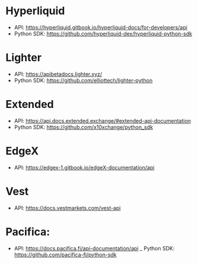 # Hyperliquid
- API: https://hyperliquid.gitbook.io/hyperliquid-docs/for-developers/api
- Python SDK: https://github.com/hyperliquid-dex/hyperliquid-python-sdk

# Lighter
- API: https://apibetadocs.lighter.xyz/
- Python SDK: https://github.com/elliottech/lighter-python

# Extended
- API: https://api.docs.extended.exchange/#extended-api-documentation
- Python SDK: https://github.com/x10xchange/python_sdk

# EdgeX
- API: https://edgex-1.gitbook.io/edgeX-documentation/api

# Vest
- API: https://docs.vestmarkets.com/vest-api

# Pacifica:
- API: https://docs.pacifica.fi/api-documentation/api
_ Python SDK: https://github.com/pacifica-fi/python-sdk